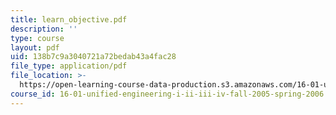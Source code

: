 ```yaml
---
title: learn_objective.pdf
description: ''
type: course
layout: pdf
uid: 138b7c9a3040721a72bedab43a4fac28
file_type: application/pdf
file_location: >-
  https://open-learning-course-data-production.s3.amazonaws.com/16-01-unified-engineering-i-ii-iii-iv-fall-2005-spring-2006/138b7c9a3040721a72bedab43a4fac28_learn_objective.pdf
course_id: 16-01-unified-engineering-i-ii-iii-iv-fall-2005-spring-2006
---
```

